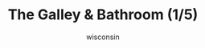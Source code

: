 ---
media: "images/rounds/soviet/bathroom_1.png"
media_type: image
title: The Galley & Bathroom (1/5)
author: [wisconsin]
desc: Marine Kwon Myong-hwa discovers the Kharkovchanka's onboard galley and bathroom.
---